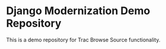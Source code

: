 # Django Modernization Demo Repository
This is a demo repository for Trac Browse Source functionality.
